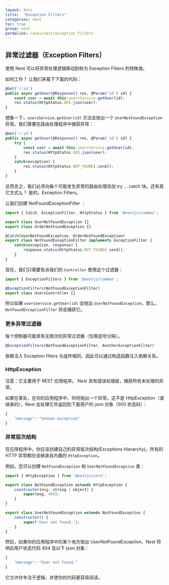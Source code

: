 ```yaml
---
layout: docs
title:  "Exception Filters"
categories: nest
toc: true
group: nest
permalink: /wiki/nest/exception_filters
---
```

## 异常过滤器（Exception Filters）

使用 Nest 可以将异常处理逻辑移动到称为 Exception Filters 的特殊类。

如何工作？
让我们来看下下面的代码：
```js
@Get('/:id')
public async getUser(@Response() res, @Param('id') id) {
    const user = await this.usersService.getUser(id);
    res.status(HttpStatus.OK).json(user);
}
```
想象一下，`usersService.getUser(id)` 方法会抛出一个 `UserNotFoundException` 异常。我们需要在路由处理程序中捕获异常：
```js
@Get('/:id')
public async getUser(@Response() res, @Param('id') id) {
    try {
        const user = await this.usersService.getUser(id);
        res.status(HttpStatus.OK).json(user);
    }
    catch(exception) {
        res.status(HttpStatus.NOT_FOUND).send();
    }
}
```
总而言之，我们必须向每个可能发生异常的路由处理添加 try ... catch 块。还有其它方式么？ 是的，Exception Filters。

让我们创建 NotFoundExceptionFilter ：
```js
import { Catch, ExceptionFilter, HttpStatus } from '@nestjs/common';

export class UserNotFoundException {}
export class OrderNotFoundException {}

@Catch(UserNotFoundException, OrderNotFoundException)
export class NotFoundExceptionFilter implements ExceptionFilter {
    catch(exception, response) {
        response.status(HttpStatus.NOT_FOUND).send();
    }
}
```
现在，我们只需要告诉我们的 `Controller` 使用这个过滤器：
```js
import { ExceptionFilters } from '@nestjs/common';

@ExceptionFilters(NotFoundExceptionFilter)
export class UsersController {}
```
所以如果 `usersService.getUser(id)` 会抛出 `UserNotFoundException`，那么， `NotFoundExceptionFilter` 将会捕获它。

### 更多异常过滤器

每个控制器可能具有无限次的异常过滤器（仅用逗号分隔）。
```js
@ExceptionFilters(NotFoundExceptionFilter, AnotherExceptionFilter)
```

依赖注入
Exception filters 与组件相同，因此可以通过构造函数注入依赖关系。

### HttpException

注意：它主要用于 REST 应用程序。
Nest 具有错误处理层，捕获所有未处理的异常。

如果在某处，在你的应用程序中，你将抛出一个异常，这不是 HttpException（或继承的），Nest 会处理它并返回到下面用户的 json 对象（500 状态码）：
```js
{
    "message": "Unkown exception"
}
```

### 异常层次结构

在应用程序中，你应该创建自己的异常层次结构(Exceptions Hierarchy)。所有的 HTTP 异常都应该继承自内置的 `HttpException`。

例如，您可以创建 `NotFoundException` 和 `UserNotFoundException` 类：
```js
import { HttpException } from '@nestjs/core';

export class NotFoundException extends HttpException {
    constructor(msg: string | object) {
        super(msg, 404);
    }
}

export class UserNotFoundException extends NotFoundException {
    constructor() {
        super('User not found.');
    }
}
```
然后，如果你的应用程序中的某个地方抛出 UserNotFoundException，Nest 将响应用户状态代码 404 及以下 json 对象：
```js
{
    "message": "User not found."
}
```
它允许你专注于逻辑，并使你的代码更容易阅读。
